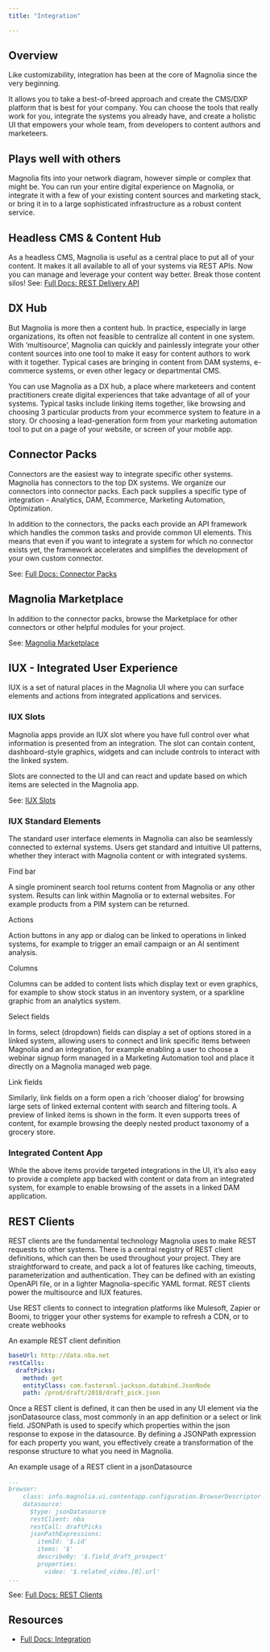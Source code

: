 ```yaml
---
title: "Integration"

---
```


## Overview

Like customizability, integration has been at the core of Magnolia since the very beginning. 

It allows you to take a best-of-breed approach and create the CMS/DXP platform that is best for your company. You can choose the tools that really work for you, integrate the systems you already have, and create a holistic UI that empowers your whole team, from developers to content authors and marketeers.


## Plays well with others

Magnolia fits into your network diagram, however simple or complex that might be. You can run your entire digital experience on Magnolia, or integrate it with a few of your existing content sources and marketing stack, or bring it in to a large sophisticated infrastructure as a robust content service. 


## Headless CMS & Content Hub 

As a headless CMS, Magnolia is useful as a central place to put all of your content.  It makes it all available to all of your systems via REST APIs. Now you can manage and leverage your content way better. Break those content silos!
See: [Full Docs: REST Delivery API](https://documentation.magnolia-cms.com/display/DOCS/Delivery+endpoint+API+v2)



## DX Hub

But Magnolia is more then a content hub. In practice, especially in large organizations, its often not feasible to centralize all content in one system. With ‘multisource’, Magnolia can quickly and painlessly integrate your other content sources into one tool to make it easy for content authors to work with it together. Typical cases are bringing in content from DAM systems, e-commerce systems, or even other legacy or departmental CMS.

You can use Magnolia as a DX hub, a place where marketeers and content practitioners create digital experiences that take advantage of all of your systems. Typical tasks include linking items together, like browsing and choosing 3 particular products from your ecommerce system to feature in a story. Or choosing a lead-generation form from your marketing automation tool to put on a page of your website, or screen of your mobile app.


## Connector Packs

Connectors are the easiest way to integrate specific other systems. Magnolia has connectors to the top DX systems. We organize our connectors into connector packs. Each pack supplies a specific type of integration - Analytics, DAM, Ecommerce, Marketing Automation, Optimization.

In addition to the connectors, the packs each provide an API framework which handles the common tasks and provide common UI elements. This means that even if you want to integrate a system for which no connector exists yet, the framework accelerates and simplifies the development of your own custom connector.

See: [Full Docs: Connector Packs](https://documentation.magnolia-cms.com/display/DOCS/Connector+Packs)


## Magnolia Marketplace

In addition to the connector packs, browse the Marketplace for other connectors or other helpful modules for your project.

See: [Magnolia Marketplace](https://marketplace.magnolia-cms.com)


## IUX - Integrated User Experience

IUX is a set of natural places in the Magnolia UI where you can surface elements and actions from integrated applications and services. 


### IUX Slots

Magnolia apps provide an IUX slot where you have full control over what information is presented from an integration. The slot can contain content, dashboard-style graphics, widgets and can include controls to interact with the linked system. 

Slots are connected to the UI and can react and update based on which items are selected in the Magnolia app.

See: [IUX Slots](https://documentation.magnolia-cms.com/display/DOCS62/Release+notes+for+Magnolia+CMS+6.2#ReleasenotesforMagnoliaCMS6.2-IUX–getmorefromyourintegrations)

### IUX Standard Elements

The standard user interface elements in Magnolia can also be seamlessly connected to external systems. Users get standard and intuitive UI patterns, whether they interact with Magnolia content or with integrated systems.

Find bar

A single prominent search tool returns content from Magnolia or any other system. Results can link within Magnolia or to external websites. For example products from a PIM system can be returned.

Actions

Action buttons in any app or dialog can be linked to operations in linked systems, for example to trigger an email campaign or an AI sentiment analysis.

Columns

Columns can be added to content lists which display text or even graphics, for example to show stock status in an inventory system, or a sparkline graphic from an analytics system.

Select fields

In forms, select (dropdown) fields can display a set of options stored in a linked system, allowing users to connect and link specific items between Magnolia and an integration, for example enabling a user to choose a webinar signup form managed in a Marketing Automation tool and place it directly on a Magnolia managed web page.

Link fields

Similarly, link fields on a form open a rich ‘chooser dialog’ for browsing large sets of linked external content with search and filtering tools. A preview of linked items is shown in the form. It even supports trees of content, for example browsing the deeply nested product taxonomy of a grocery store.


### Integrated Content App

While the above items provide targeted integrations in the UI, it’s also easy to provide a complete app backed with content or data from an integrated system, for example to enable browsing of the assets in a linked DAM application.


## REST Clients

REST clients are the fundamental technology Magnolia uses to make REST requests to other systems. There is a central registry of REST client definitions, which can then be used throughout your project. They are straightforward to create, and pack a lot of features like caching, timeouts, parameterization and authentication. They can be defined with an existing OpenAPI file, or in a lighter Magnolia-specific YAML format. REST clients power the multisource and IUX features.

Use REST clients to connect to integration platforms like Mulesoft, Zapier or Boomi, to trigger your other systems for example to refresh a CDN, or to create webhooks

An example REST client definition

```yaml
baseUrl: http://data.nba.net
restCalls:
  draftPicks:
    method: get
    entityClass: com.fasterxml.jackson.databind.JsonNode
    path: /prod/draft/2018/draft_pick.json
```

Once a REST client is defined, it can then be used in any UI element via the jsonDatasource class, most commonly in an app definition or a select or link field. JSONPath is used to specify which properties within the json response to expose in the datasource. By defining a JSONPath expression for each property you want, you effectively create a transformation of the response structure to what you need in Magnolia.

An example usage of a REST client in a jsonDatasource

```yaml
...
browser:
    class: info.magnolia.ui.contentapp.configuration.BrowserDescriptor
    datasource:
      $type: jsonDatasource
      restClient: nba
      restCall: draftPicks
      jsonPathExpressions:
        itemId: '$.id'
        items: '$'
        describeBy: '$.field_draft_prospect'
        properties:
          video: '$.related_video.[0].url'
...

```

See: [Full Docs: REST Clients](https://documentation.magnolia-cms.com/display/DOCS62/REST+Client+module)


## Resources

* [Full Docs: Integration](https://documentation.magnolia-cms.com/display/DOCS/Integration)


